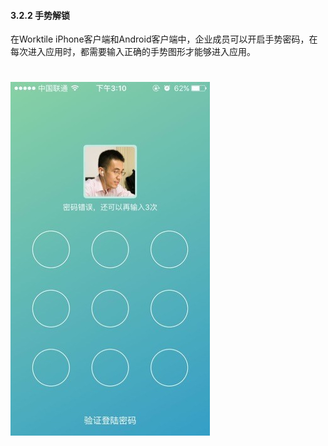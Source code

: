#### 3.2.2 手势解锁

在Worktile iPhone客户端和Android客户端中，企业成员可以开启手势密码，在每次进入应用时，都需要输入正确的手势图形才能够进入应用。

 # ![](/assets/3.2.jpg)
 
 